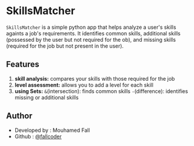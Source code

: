 # SkillsMatcher
`SkillsMatcher` is a simple python app that helps analyze a user's skills againts a job's requirements. It identifies common skills, additional skills (possessed by the user but not required for the ob), and missing skills (required for the job but not present in the user).

## Features
1. **skill analysis:** compares your skills with those required for the job
2. **level assessment:** allows you to add a level for each skill 
3. **using Sets:** 
`&`(intersection): finds common skills
`-`(difference): identifies missing or additional skills

## Author
* Developed by : Mouhamed Fall
* Github : [@fallcoder](https://github.com/fallcoder)
